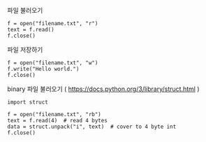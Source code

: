 파일 불러오기

    f = open("filename.txt", "r")
    text = f.read()
    f.close()
    
파일 저장하기

    f = open("filename.txt", "w")
    f.write("Hello world.")
    f.close()
    
binary 파일 불러오기 ( https://docs.python.org/3/library/struct.html )

    import struct

    f = open("filename.txt", "rb")
    text = f.read(4)  # read 4 bytes
    data = struct.unpack("i", text)  # cover to 4 byte int
    f.close()